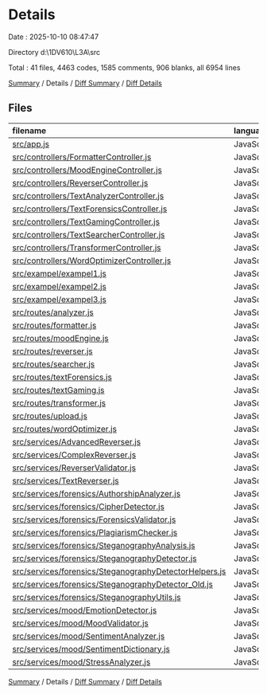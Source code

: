 # Details

Date : 2025-10-10 08:47:47

Directory d:\\1DV610\\L3A\\src

Total : 41 files,  4463 codes, 1585 comments, 906 blanks, all 6954 lines

[Summary](results.md) / Details / [Diff Summary](diff.md) / [Diff Details](diff-details.md)

## Files
| filename | language | code | comment | blank | total |
| :--- | :--- | ---: | ---: | ---: | ---: |
| [src/app.js](/src/app.js) | JavaScript | 37 | 1 | 9 | 47 |
| [src/controllers/FormatterController.js](/src/controllers/FormatterController.js) | JavaScript | 168 | 83 | 36 | 287 |
| [src/controllers/MoodEngineController.js](/src/controllers/MoodEngineController.js) | JavaScript | 125 | 53 | 30 | 208 |
| [src/controllers/ReverserController.js](/src/controllers/ReverserController.js) | JavaScript | 60 | 52 | 19 | 131 |
| [src/controllers/TextAnalyzerController.js](/src/controllers/TextAnalyzerController.js) | JavaScript | 98 | 66 | 18 | 182 |
| [src/controllers/TextForensicsController.js](/src/controllers/TextForensicsController.js) | JavaScript | 189 | 78 | 44 | 311 |
| [src/controllers/TextGamingController.js](/src/controllers/TextGamingController.js) | JavaScript | 257 | 81 | 45 | 383 |
| [src/controllers/TextSearcherController.js](/src/controllers/TextSearcherController.js) | JavaScript | 166 | 87 | 30 | 283 |
| [src/controllers/TransformerController.js](/src/controllers/TransformerController.js) | JavaScript | 221 | 74 | 33 | 328 |
| [src/controllers/WordOptimizerController.js](/src/controllers/WordOptimizerController.js) | JavaScript | 224 | 83 | 42 | 349 |
| [src/exampel/exampel1.js](/src/exampel/exampel1.js) | JavaScript | 24 | 5 | 7 | 36 |
| [src/exampel/exampel2.js](/src/exampel/exampel2.js) | JavaScript | 69 | 9 | 12 | 90 |
| [src/exampel/exampel3.js](/src/exampel/exampel3.js) | JavaScript | 29 | 6 | 6 | 41 |
| [src/routes/analyzer.js](/src/routes/analyzer.js) | JavaScript | 63 | 5 | 15 | 83 |
| [src/routes/formatter.js](/src/routes/formatter.js) | JavaScript | 96 | 8 | 17 | 121 |
| [src/routes/moodEngine.js](/src/routes/moodEngine.js) | JavaScript | 83 | 7 | 15 | 105 |
| [src/routes/reverser.js](/src/routes/reverser.js) | JavaScript | 70 | 5 | 13 | 88 |
| [src/routes/searcher.js](/src/routes/searcher.js) | JavaScript | 68 | 7 | 18 | 93 |
| [src/routes/textForensics.js](/src/routes/textForensics.js) | JavaScript | 83 | 7 | 14 | 104 |
| [src/routes/textGaming.js](/src/routes/textGaming.js) | JavaScript | 69 | 5 | 12 | 86 |
| [src/routes/transformer.js](/src/routes/transformer.js) | JavaScript | 18 | 0 | 5 | 23 |
| [src/routes/upload.js](/src/routes/upload.js) | JavaScript | 23 | 1 | 9 | 33 |
| [src/routes/wordOptimizer.js](/src/routes/wordOptimizer.js) | JavaScript | 57 | 5 | 10 | 72 |
| [src/services/AdvancedReverser.js](/src/services/AdvancedReverser.js) | JavaScript | 70 | 26 | 10 | 106 |
| [src/services/ComplexReverser.js](/src/services/ComplexReverser.js) | JavaScript | 73 | 11 | 11 | 95 |
| [src/services/ReverserValidator.js](/src/services/ReverserValidator.js) | JavaScript | 22 | 22 | 4 | 48 |
| [src/services/TextReverser.js](/src/services/TextReverser.js) | JavaScript | 58 | 18 | 9 | 85 |
| [src/services/forensics/AuthorshipAnalyzer.js](/src/services/forensics/AuthorshipAnalyzer.js) | JavaScript | 217 | 85 | 35 | 337 |
| [src/services/forensics/CipherDetector.js](/src/services/forensics/CipherDetector.js) | JavaScript | 183 | 71 | 37 | 291 |
| [src/services/forensics/ForensicsValidator.js](/src/services/forensics/ForensicsValidator.js) | JavaScript | 57 | 46 | 12 | 115 |
| [src/services/forensics/PlagiarismChecker.js](/src/services/forensics/PlagiarismChecker.js) | JavaScript | 187 | 91 | 46 | 324 |
| [src/services/forensics/SteganographyAnalysis.js](/src/services/forensics/SteganographyAnalysis.js) | JavaScript | 152 | 59 | 34 | 245 |
| [src/services/forensics/SteganographyDetector.js](/src/services/forensics/SteganographyDetector.js) | JavaScript | 53 | 15 | 16 | 84 |
| [src/services/forensics/SteganographyDetectorHelpers.js](/src/services/forensics/SteganographyDetectorHelpers.js) | JavaScript | 125 | 37 | 31 | 193 |
| [src/services/forensics/SteganographyDetector\_Old.js](/src/services/forensics/SteganographyDetector_Old.js) | JavaScript | 328 | 132 | 82 | 542 |
| [src/services/forensics/SteganographyUtils.js](/src/services/forensics/SteganographyUtils.js) | JavaScript | 44 | 22 | 12 | 78 |
| [src/services/mood/EmotionDetector.js](/src/services/mood/EmotionDetector.js) | JavaScript | 202 | 80 | 38 | 320 |
| [src/services/mood/MoodValidator.js](/src/services/mood/MoodValidator.js) | JavaScript | 46 | 33 | 8 | 87 |
| [src/services/mood/SentimentAnalyzer.js](/src/services/mood/SentimentAnalyzer.js) | JavaScript | 90 | 32 | 20 | 142 |
| [src/services/mood/SentimentDictionary.js](/src/services/mood/SentimentDictionary.js) | JavaScript | 66 | 26 | 12 | 104 |
| [src/services/mood/StressAnalyzer.js](/src/services/mood/StressAnalyzer.js) | JavaScript | 193 | 51 | 30 | 274 |

[Summary](results.md) / Details / [Diff Summary](diff.md) / [Diff Details](diff-details.md)